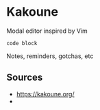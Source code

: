 # Kakoune
Modal editor inspired by Vim

```
code block
```
Notes, reminders, gotchas, etc

## Sources
- https://kakoune.org/
- 

